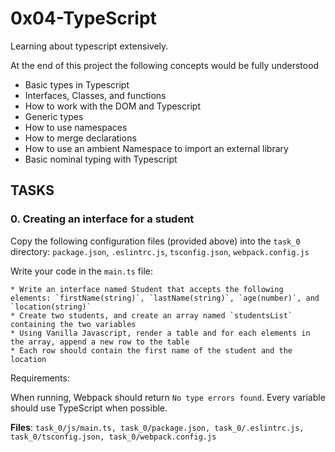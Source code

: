 # 0x04-TypeScript

Learning about typescript extensively.

At the end of this project the following concepts would be fully understood



* Basic types in Typescript
* Interfaces, Classes, and functions
* How to work with the DOM and Typescript
* Generic types
* How to use namespaces
* How to merge declarations
* How to use an ambient Namespace to import an external library
* Basic nominal typing with Typescript


## TASKS


### 0. Creating an interface for a student
Copy the following configuration files (provided above) into the `task_0` directory: `package.json`, `.eslintrc.js`, `tsconfig.json`, `webpack.config.js`

Write your code in the `main.ts` file:

    * Write an interface named Student that accepts the following elements: `firstName(string)`, `lastName(string)`, `age(number)`, and `location(string)`
    * Create two students, and create an array named `studentsList` containing the two variables
    * Using Vanilla Javascript, render a table and for each elements in the array, append a new row to the table
    * Each row should contain the first name of the student and the location

Requirements:

When running, Webpack should return `No type errors found`.
Every variable should use TypeScript when possible.



**Files**: `task_0/js/main.ts, task_0/package.json, task_0/.eslintrc.js, task_0/tsconfig.json, task_0/webpack.config.js`